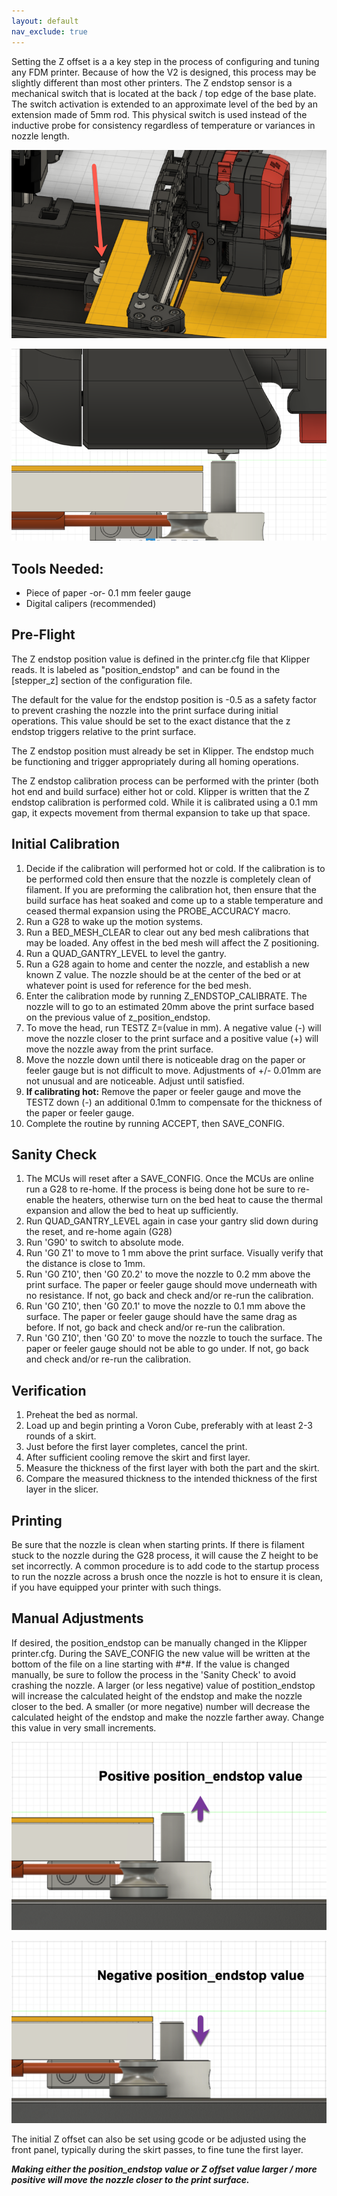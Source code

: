```yaml
---
layout: default
nav_exclude: true
---
```


Setting the Z offset is a a key step in the process of configuring and tuning any FDM printer.  Because of how the V2 is designed, this process may be slightly different than most other printers.  The Z endstop sensor is a mechanical switch that is located at the back / top edge of the base plate.  The switch activation is extended to an approximate level of the bed by an extension made of 5mm rod.  This physical switch is used instead of the inductive probe for consistency regardless of temperature or variances in nozzle length.

![](./images/v2_z_endstop_location.png)

![](./images/v2_z_endstop_nozzle.png)

## Tools Needed:

* Piece of paper -or- 0.1 mm feeler gauge
* Digital calipers (recommended)

## Pre-Flight

The Z endstop position value is defined in the printer.cfg file that Klipper reads.  It is labeled as "position\_endstop" and can be found in the [stepper\_z] section of the configuration file.

The default for the value for the endstop position is -0.5 as a safety factor to prevent crashing the nozzle into the print surface during initial operations.  This value should be set to the exact distance that the z endstop triggers relative to the print surface.

The Z endstop position must already be set in Klipper.  The endstop much be functioning and trigger appropriately during all homing operations.

The Z endstop calibration process can be performed with the printer (both hot end and build surface) either hot or cold.  Klipper is written that the Z endstop calibration is performed cold. While it is calibrated using a 0.1 mm gap, it expects movement from thermal expansion to take up that space.

## Initial Calibration

1. Decide if the calibration will performed hot or cold.  If the calibration is to be performed cold then ensure that the nozzle is completely clean of filament.  If you are preforming the calibration hot, then ensure that the build surface has heat soaked and come up to a stable temperature and ceased thermal expansion using the PROBE_ACCURACY macro.
2. Run a G28 to wake up the motion systems.
3. Run a BED\_MESH\_CLEAR to clear out any bed mesh calibrations that may be loaded.  Any offest in the bed mesh will affect the Z positioning.
4. Run a QUAD\_GANTRY\_LEVEL to level the gantry.
5. Run a G28 again to home and center the nozzle, and establish a new known Z value.  The nozzle should be at the center of the bed or at whatever point is used for reference for the bed mesh.
6. Enter the calibration mode by running Z\_ENDSTOP\_CALIBRATE.  The nozzle will to go to an estimated 20mm above the print surface based on the previous value of z\_position\_endstop.
7. To move the head, run TESTZ Z=(value in mm).  A negative value (-) will move the nozzle closer to the print surface and a positive value (+) will move the nozzle away from the print surface.
8. Move the nozzle down until there is noticeable drag on the paper or feeler gauge but is not difficult to move.  Adjustments of +/- 0.01mm are not unusual and are noticeable.  Adjust until satisfied.
9. __If calibrating hot:__ Remove the paper or feeler gauge and move the TESTZ down (-) an additional 0.1mm to compensate for the thickness of the paper or feeler gauge.
10. Complete the routine by running ACCEPT, then SAVE\_CONFIG.

## Sanity Check

1. The MCUs will reset after a SAVE\_CONFIG.  Once the MCUs are online run a G28 to re-home.  If the process is being done hot be sure to re-enable the heaters, otherwise turn on the bed heat to cause the thermal expansion and allow the bed to heat up sufficiently.
2. Run QUAD\_GANTRY\_LEVEL again in case your gantry slid down during the reset, and re-home again (G28)
3. Run 'G90' to switch to absolute mode.
4. Run 'G0 Z1' to move to 1 mm above the print surface.  Visually verify that the distance is close to 1mm.
5. Run 'G0 Z10', then 'G0 Z0.2' to move the nozzle to 0.2 mm above the print surface.  The paper or feeler gauge should move underneath with no resistance.  If not, go back and check and/or re-run the calibration.
6. Run 'G0 Z10', then 'G0 Z0.1' to move the nozzle to 0.1 mm above the surface.  The paper or feeler gauge should have the same drag as before.  If not, go back and check and/or re-run the calibration.
7. Run 'G0 Z10', then 'G0 Z0' to move the nozzle to touch the surface.  The paper or feeler gauge should not be able to go under.  If not, go back and check and/or re-run the calibration.


## Verification

1. Preheat the bed as normal.
2. Load up and begin printing a Voron Cube, preferably with at least 2-3 rounds of a skirt.
3. Just before the first layer completes, cancel the print.
4. After sufficient cooling remove the skirt and first layer.
5. Measure the thickness of the first layer with both the part and the skirt.
6. Compare the measured thickness to the intended thickness of the first layer in the slicer.

## Printing

Be sure that the nozzle is clean when starting prints.  If there is filament stuck to the nozzle during the G28 process, it will cause the Z height to be set incorrectly.  A common procedure is to add code to the startup process to run the nozzle across a brush once the nozzle is hot to ensure it is clean, if you have equipped your printer with such things.

## Manual Adjustments

If desired, the position\_endstop can be manually changed in the Klipper printer.cfg.  During the SAVE\_CONFIG the new value will be written at the bottom of the file on a line starting with #*#.  If the value is changed manually, be sure to follow the process in the 'Sanity Check' to avoid crashing the nozzle.  A larger (or less negative) value of postition\_endstop will increase the calculated height of the endstop and make the nozzle closer to the bed.  A smaller (or more negative) number will decrease the calculated height of the endstop and make the nozzle farther away.  Change this value in very small increments.

![](./images/v2_z_endstop_positive_endstop_value.png)

![](./images/v2_z_endstop_negative_endstop_value.png)

The initial Z offset can also be set using gcode or be adjusted using the front panel, typically during the skirt passes, to fine tune the first layer.

**_Making either the position\_endstop value or Z offset value larger / more positive will move the nozzle closer to the print surface._**
